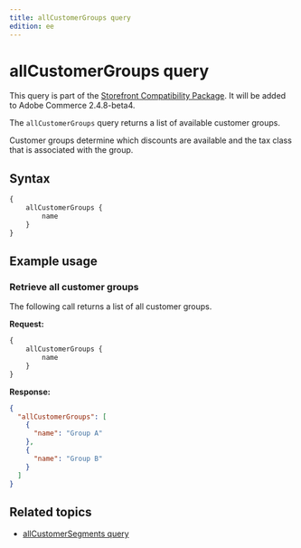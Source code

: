 ```yaml
---
title: allCustomerGroups query
edition: ee
---
```


# allCustomerGroups query

<InlineAlert variant="info" slots="text1" />

This query is part of the [Storefront Compatibility Package](https://experienceleague.adobe.com/developer/commerce/storefront/setup/storefront-compatibility/). It will be added to Adobe Commerce 2.4.8-beta4.

The `allCustomerGroups` query returns a list of available customer groups.

Customer groups determine which discounts are available and the tax class that is associated with the group.

## Syntax

```graphql
{
    allCustomerGroups {
        name
    }
}
```

<!---
## Reference

The [`allCustomerGroups`](https://developer.adobe.com/commerce/webapi/graphql-api/index.html#query-all-customer-groups) reference provides detailed information about the types and fields defined in this query.
-->

## Example usage

### Retrieve all customer groups

The following call returns a list of all customer groups.

**Request:**

```graphql
{
    allCustomerGroups {
        name
    }
}
```

**Response:**

```json
{
  "allCustomerGroups": [
    {
      "name": "Group A"
    },
    {
      "name": "Group B"
    }
  ]
}
```

## Related topics

*  [allCustomerSegments query](all-segments.md)
